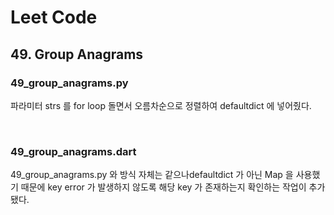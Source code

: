 # Leet Code

## 49. Group Anagrams

### 49_group_anagrams.py

파라미터 strs 를 for loop 돌면서 오름차순으로 정렬하여 defaultdict 에 넣어줬다.

<br>

### 49_group_anagrams.dart

49_group_anagrams.py 와 방식 자체는 같으나defaultdict 가 아닌 Map 을 사용했기 때문에 key error 가 발생하지 않도록 해당 key 가 존재하는지 확인하는 작업이 추가됐다.
